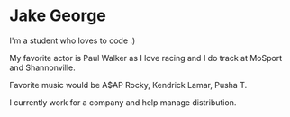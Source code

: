 Jake George
=============

I'm a student who loves to code :)

My favorite actor is Paul Walker as I love racing and I do track at MoSport and Shannonville.

Favorite music would be A$AP Rocky, Kendrick Lamar, Pusha T.

I currently work for a company and help manage distribution.